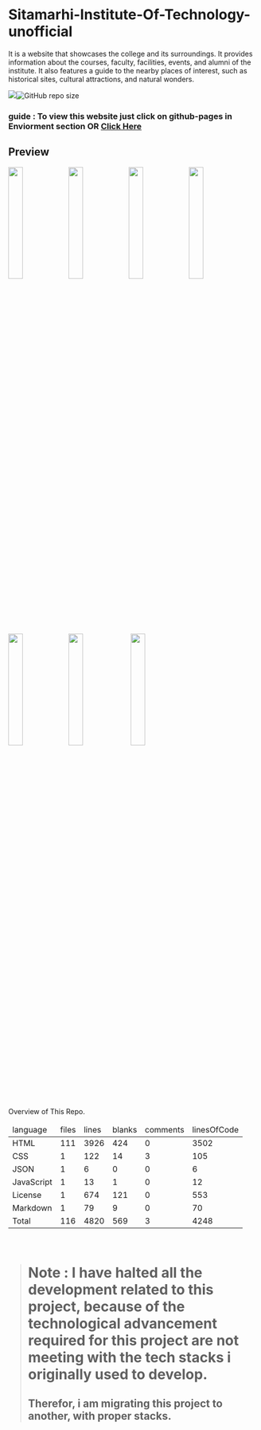 # Sitamarhi-Institute-Of-Technology-unofficial
It is a website that showcases the college and its surroundings. It provides information about the courses, faculty, facilities, events, and alumni of the institute. It also features a guide to the nearby places of interest, such as historical sites, cultural attractions, and natural wonders.

[![](https://visitcount.itsvg.in/api?id=SIT-unofficial&label=Repo-Views&color=9&icon=7&pretty=true)](https://visitcount.itsvg.in)![GitHub repo size](https://img.shields.io/github/repo-size/X-itachi-X/Sitamarhi-Institute-Of-Technology-unofficial?style=flat-square)
### guide : To view this website just click on github-pages in Enviorment section OR <a href="https://x-itachi-x.github.io/Sitamarhi-Institute-Of-Technology-unofficial/">Click Here</a>


## Preview 

<img src="https://github.com/X-itachi-X/Sitamarhi-Institute-Of-Technology-unofficial/assets/104882734/0f10c615-ed23-4a24-a03d-9ed4cc57bd3a" width="24%"/><img src="https://github.com/X-itachi-X/Sitamarhi-Institute-Of-Technology-unofficial/assets/104882734/4a5db219-e85b-4527-90ec-9de634ca88f0" width="24%"/><img src="https://github.com/X-itachi-X/Sitamarhi-Institute-Of-Technology-unofficial/assets/104882734/73ff7022-959c-4c88-8c1a-c3d76d190adf" width="24%"/><img src="https://github.com/X-itachi-X/Sitamarhi-Institute-Of-Technology-unofficial/assets/104882734/ad86e1f8-d9fe-4688-885c-747f8c25d32c" width="24%"/><img src="https://github.com/X-itachi-X/Sitamarhi-Institute-Of-Technology-unofficial/assets/104882734/e19e2d2c-f553-42b6-aab9-c8573837ab57" width="24%"/><img src="https://github.com/X-itachi-X/Sitamarhi-Institute-Of-Technology-unofficial/assets/104882734/aa18553b-9bb9-45ae-8e3a-22ea90d8fbb6" width="24%"/>
<img src="https://github.com/X-itachi-X/Sitamarhi-Institute-Of-Technology-unofficial/assets/104882734/0394780b-09cb-4215-a138-e12a1c51f061" width="24%"/>


Overview of This Repo.
<table>
  <thead>
    <tr>
      <td>language</td>
      <td>files</td>
      <td>lines</td>
      <td>blanks</td>
      <td>comments</td>
      <td>linesOfCode</td>
    </tr>
  </thead>
  <tbody>
    <tr>
      <td>HTML</td>
      <td>111</td>
      <td>3926</td>
      <td>424</td>
      <td>0</td>
      <td>3502</td>
    </tr>
    <tr>
      <td>CSS</td>
      <td>1</td>
      <td>122</td>
      <td>14</td>
      <td>3</td>
      <td>105</td>
    </tr>
    <tr>
      <td>JSON</td>
      <td>1</td>
      <td>6</td>
      <td>0</td>
      <td>0</td>
      <td>6</td>
    </tr>
    <tr>
      <td>JavaScript</td>
      <td>1</td>
      <td>13</td>
      <td>1</td>
      <td>0</td>
      <td>12</td>
    </tr>
    <tr>
      <td>License</td>
      <td>1</td>
      <td>674</td>
      <td>121</td>
      <td>0</td>
      <td>553</td>
    </tr>
    <tr>
      <td>Markdown</td>
      <td>1</td>
      <td>79</td>
      <td>9</td>
      <td>0</td>
      <td>70</td>
    </tr>
    <tr>
      <td>Total</td>
      <td>116</td>
      <td>4820</td>
      <td>569</td>
      <td>3</td>
      <td>4248</td>
    </tr>
  </tbody>
</table>
</br>

> # Note : I have halted all the development related to this project, because of the technological advancement required for this project are not meeting with the tech stacks i originally used to develop.
> ## Therefor, i am migrating this project to another, with proper stacks.




